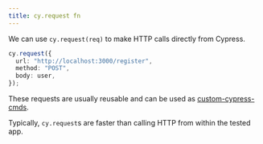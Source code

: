 ```yaml
---
title: cy.request fn
---
```


We can use `cy.request(req)` to make HTTP calls directly from Cypress.

```ts
cy.request({
  url: "http://localhost:3000/register",
  method: "POST",
  body: user,
});
```

These requests are usually reusable and can be used as [custom-cypress-cmds](/knowledge/javascript/testing/cypress/custom-cypress-cmds.md).

Typically, `cy.request`s are faster than calling HTTP from within the tested app.
